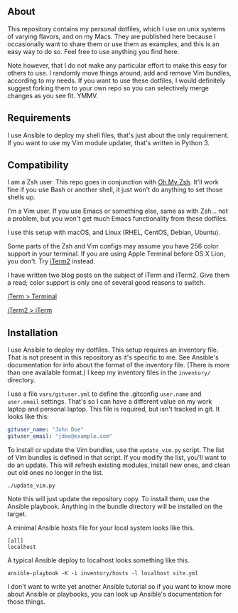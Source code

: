 
About
-----

This repository contains my personal dotfiles, which I use on unix systems of
varying flavors, and on my Macs. They are published here because I occasionally
want to share them or use them as examples, and this is an easy way to do so.
Feel free to use anything you find here.

Note however, that I do not make any particular effort to make this easy for
others to use. I randomly move things around, add and remove Vim bundles,
according to my needs. If you want to use these dotfiles, I would definitely
suggest forking them to your own repo so you can selectively merge changes as
you see fit. YMMV.

Requirements
------------

I use Ansible to deploy my shell files, that's just about the only requirement.
If you want to use my Vim module updater, that's written in Python 3.

Compatibility
-------------

I am a Zsh user. This repo goes in conjunction with
[Oh My Zsh](https://ohmyz.sh). It'll work fine if you use Bash or another
shell, it just won't do anything to set those shells up.

I'm a Vim user. If you use Emacs or something else, same as with Zsh... not
a problem, but you won't get much Emacs functionality from these dotfiles.

I use this setup with macOS, and Linux (RHEL, CentOS, Debian, Ubuntu).

Some parts of the Zsh and Vim configs may assume you have 256 color support in
your terminal. If you are using Apple Terminal before OS X Lion, you don't. Try
[iTerm2][] instead.

[iterm2]: http://sites.google.com/site/iterm2home/

I have written two blog posts on the subject of iTerm and iTerm2. Give them
a read; color support is only one of several good reasons to switch.

[iTerm > Terminal](http://tangledhelix.com/blog/2010/11/20/iterm-terminal/)

[iTerm2 > iTerm](http://tangledhelix.com/blog/2010/12/06/iterm2-iterm/)

Installation
------------

I use Ansible to deploy my dotfiles. This setup requires an inventory file.
That is not present in this repository as it's specific to me. See Ansible's
documentation for info about the format of the inventory file. (There is more
than one available format.) I keep my inventory files in the `inventory/`
directory.

I use a file `vars/gituser.yml` to define the .gitconfig `user.name` and
`user.email` settings. That's so I can have a different value on my work
laptop and personal laptop. This file is required, but isn't tracked in
git. It looks like this:

```yaml
gituser_name: "John Doe"
gituser_email: "jdoe@example.com"
```

To install or update the Vim bundles, use the `update_vim.py` script. The list
of Vim bundles is defined in that script. If you modify the list, you'll want
to do an update. This will refresh existing modules, install new ones, and
clean out old ones no longer in the list.

    ./update_vim.py

Note this will just update the repository copy. To install them, use the
Ansible playbook. Anything in the bundle directory will be installed on the
target.

A minimal Ansible hosts file for your local system looks like this.

    [all]
    localhost

A typical Ansible deploy to localhost looks something like this.

    ansible-playbook -K -i inventory/hosts -l localhost site.yml

I don't want to write yet another Ansible tutorial so if you want to know more
about Ansible or playbooks, you can look up Ansible's documentation for those
things.

